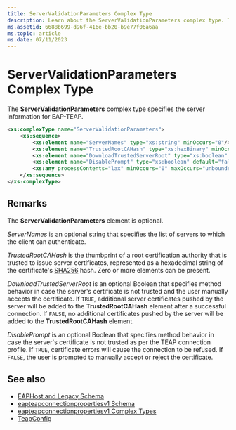 ```yaml
---
title: ServerValidationParameters Complex Type
description: Learn about the ServerValidationParameters complex type. This optional type specifies server information for EAP-TEAP.
ms.assetid: 6688b699-d96f-416e-bb20-b9e77f06a6aa
ms.topic: article
ms.date: 07/11/2023
---
```


# ServerValidationParameters Complex Type

The **ServerValidationParameters** complex type specifies the server information for EAP-TEAP.

```XML
<xs:complexType name="ServerValidationParameters">
    <xs:sequence>
        <xs:element name="ServerNames" type="xs:string" minOccurs="0"/>
        <xs:element name="TrustedRootCAHash" type="xs:hexBinary" minOccurs="0" maxOccurs="unbounded"/>
        <xs:element name="DownloadTrustedServerRoot" type="xs:boolean" default="false" minOccurs="0"/>
        <xs:element name="DisablePrompt" type="xs:boolean" default="false" minOccurs="0" />
        <xs:any processContents="lax" minOccurs="0" maxOccurs="unbounded" namespace="##other"/>
    </xs:sequence>
</xs:complexType>
```

## Remarks

The **ServerValidationParameters** element is optional.

*ServerNames* is an optional string that specifies the list of servers to which the client can authenticate.

*TrustedRootCAHash* is the thumbprint of a root certification authority that is trusted to issue server certificates, represented as a hexadecimal string of the certificate's [SHA256](https://go.microsoft.com/fwlink/?LinkId=90514) hash. Zero or more elements can be present.

*DownloadTrustedServerRoot* is an optional Boolean that specifies method behavior in case the server's certificate is not trusted and the user manually accepts the certificate. If `TRUE`, additional server certificates pushed by the server will be added to the **TrustedRootCAHash** element after a successful connection. If `FALSE`, no additional certificates pushed by the server will be added to the **TrustedRootCAHash** element.

*DisablePrompt* is an optional Boolean that specifies method behavior in case the server's certificate is not trusted as per the TEAP connection profile. If `TRUE`, certificate errors will cause the connection to be refused. If `FALSE`, the user is prompted to manually accept or reject the certificate.

## See also

- [EAPHost and Legacy Schema](eaphost-schemas.md)
- [eapteapconnectionpropertiesv1 Schema](eapteapconnectionpropertiesv1schema-schema.md)
- [eapteapconnectionpropertiesv1 Complex Types](eapteapconnectionpropertiesv1schema-complex-types.md)
- [TeapConfig](eapteapconnectionpropertiesv1schema-teapconfig-complextype.md)
